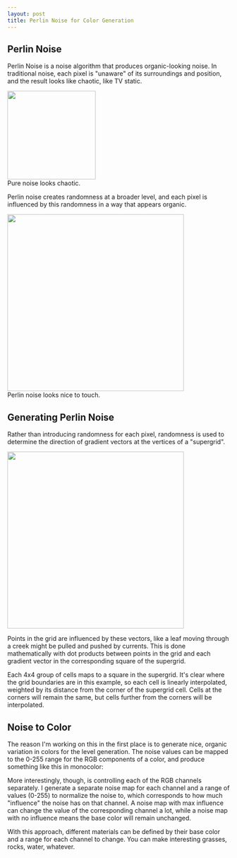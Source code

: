 ```yaml
---
layout: post
title: Perlin Noise for Color Generation
---
```


## Perlin Noise

Perlin Noise is a noise algorithm that produces organic-looking noise. In traditional noise, each pixel is "unaware" of its surroundings and position, and the result looks like chaotic, like TV static.

<div class="image-feature">
  <img style="width: 200px" src="/projects/perlin/purenoise.png"></img>
  <div class="caption">Pure noise looks chaotic.</div>
</div>

Perlin noise creates randomness at a broader level, and each pixel is influenced by this randomness in a way that appears organic.

<div class="image-feature">
  <img style="width: 400px" src="/projects/perlin/perlinnoise.png"></img>
  <div class="caption">Perlin noise looks nice to touch.</div>
</div>

## Generating Perlin Noise

Rather than introducing randomness for each pixel, randomness is used to determine the direction of gradient vectors at the vertices of a "supergrid".

<div class="image-feature">
  <img style="width: 400px" src="/projects/perlin/gradientvectors.png"></img>
</div>

Points in the grid are influenced by these vectors, like a leaf moving through a creek might be pulled and pushed by currents. This is done mathematically with dot products between points in the grid and each gradient vector in the corresponding square of the supergrid.

<div id="noninterp-root">
</div>
<script src="/projects/perlin/noninterpbundle.js"></script>

Each 4x4 group of cells maps to a square in the supergrid. It's clear where the grid boundaries are in this example, so each cell is linearly interpolated, weighted by its distance from the corner of the supergrid cell. Cells at the corners will remain the same, but cells further from the corners will be interpolated.

<div id="interp-root">
</div>
<script src="/projects/perlin/interpbundle.js"></script>

## Noise to Color
The reason I'm working on this in the first place is to generate nice, organic variation in colors for the level generation. The noise values can be mapped to the 0-255 range for the RGB components of a color, and produce something like this in monocolor:

<div id="monochrome-root">
</div>
<script src="/projects/perlin/monochromebundle.js"></script>

More interestingly, though, is controlling each of the RGB channels separately. I generate a separate noise map for each channel and a range of values (0-255) to normalize the noise to, which corresponds to how much "influence" the noise has on that channel. A noise map with max influence can change the value of the corresponding channel a lot, while a noise map with no influence means the base color will remain unchanged.

<div id="final-root">
</div>
<script src="/projects/perlin/finalbundle.js"></script>

With this approach, different materials can be defined by their base color and a range for each channel to change. You can make interesting grasses, rocks, water, whatever.
